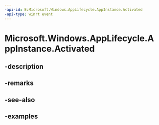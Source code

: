 ```yaml
---
-api-id: E:Microsoft.Windows.AppLifecycle.AppInstance.Activated
-api-type: winrt event
---
```


# Microsoft.Windows.AppLifecycle.AppInstance.Activated

<!--
public event System.EventHandler<Microsoft.Windows.AppLifecycle.AppActivationArguments> Activated;
-->


## -description

## -remarks

## -see-also

## -examples



